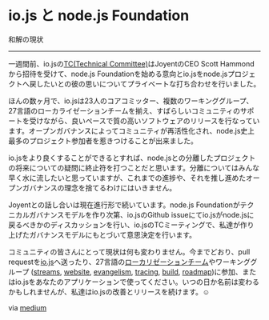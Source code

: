<!-- io.js and a node.js Foundation
The current state of reconciliation. -->

# io.js と node.js Foundation

和解の現状

---

<!--
One week ago Scott Hammond, CEO of Joyent, invited the io.js TC (Technical Committee) to a private meeting where he expressed his intention to start a node.js Foundation and his desire to bring io.js back to the node.js project.
-->

一週間前、io.jsの[TC(Technical Committee)](https://github.com/iojs/io.js/blob/v1.x/GOVERNANCE.md#technical-committee)はJoyentのCEO Scott Hammondから招待を受けて、node.js Foundationを始める意向とio.jsをnode.jsプロジェクトへ戻したいとの彼の思いについてプライベートな打ち合わせを行いました。

<!--
In only a few months io.js has grown to 23 active core team members, several working groups, 27 language localization teams, and has been able to release quality software at a good pace with the support of an exceptional community. We’ve been able to accomplish this through an open governance structure that has rejuvenated the community and drawn more contributors to the project than we’ve ever had in the history of node.js.
-->

ほんの数ヶ月で、io.jsは23人のコアコミッター、複数のワーキンググループ、27言語のローカライゼーションチームを揃え、すばらしいコミュニティのサポートを受けながら、良いペースで質の高いソフトウェアのリリースを行なっています。オープンガバナンスによってコミュニティが再活性化され、node.js史上最多のプロジェクト参加者を惹きつけることが出来ました。

<!--
The only thing that could make io.js better is putting to rest the questions hanging over the future of our split with node.js. We are eager to put this all behind us but we can’t sacrifice the progress we’ve made or the principals and open governance that got us here.
-->

io.jsをより良くすることができるとすれば、node.jsとの分離したプロジェクトの将来についての疑問に終止符を打つことだと思います。分離についてはみんな早く水に流したいと思っていますが、これまでの進捗や、それを推し進めたオープンガバナンスの理念を捨てるわけにはいきません。

<!--
Talks with Joyent are ongoing. Once the foundation has a technical governance model you will see an issue on io.js’ GitHub about whether io.js should join which will be discussed and voted on openly in a public TC meeting following the governance rules we’ve already built.
-->

Joyentとの話し合いは現在進行形で続いています。node.js Foundationがテクニカルガバナンスモデルを作り次第、io.jsのGithub issueにてio.jsがnode.jsに戻るべきかのディスカッションを行い、io.jsのTCミーティングで、私達が作り上げたガバナンスモデルにもとづいて意思決定を行います。

<!--
For the community, nothing has changed. Please continue to send your pull requests to io.js, join one of the 27 language localization teams, contribute to io.js’ working groups (streams, website, evangelism, tracing, build, roadmap), and continue to adopt io.js in your applications. We intend to continue releasing and improving io.js even if the name might change some day ☺
-->

コミュニティの皆さんにとって現状は何も変わりません。今までどおり、pull requestを[io.js](https://github.com/iojs/io.js)へ送ったり、27言語の[ローカリゼーションチーム](https://github.com/iojs/website/issues/125)やワーキンググループ ([streams](https://github.com/iojs/readable-stream), [website](https://github.com/iojs/website), [evangelism](https://github.com/iojs/website/labels/evangelism), [tracing](https://github.com/iojs/tracing-wg), [build](https://github.com/iojs/build), [roadmap](https://github.com/iojs/roadmap))に参加、またはio.jsをあなたのアプリケーションで使ってください。いつの日か名前は変わるかもしれませんが、私達はio.jsの改善とリリースを続けます。☺

via [medium](https://medium.com/@iojs/io-js-and-a-node-js-foundation-4e14699fb7be)
